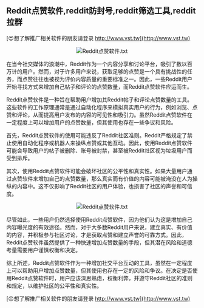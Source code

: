 ## **Reddit点赞软件,reddit防封号,reddit筛选工具,reddit拉群**

[😍想了解推广相关软件的朋友请登录 http://www.vst.tw](http://www.vst.tw)

 <center><img src="https://vst.tw/MP4/tuiguang/png/6.png" alt="Reddit点赞软件.txt"></center>

在当今社交媒体的浪潮中，Reddit作为一个内容分享和讨论平台，吸引了数以百万计的用户。然而，对于许多用户来说，获取足够的点赞是一个具有挑战性的任务，而点赞往往也被视为评价内容质量的重要标准之一。因此，一些Reddit用户开始寻找方式来增加自己帖子和评论的点赞数量，而Reddit点赞软件应运而生。

Reddit点赞软件是一种旨在帮助用户增加其Reddit帖子和评论点赞数量的工具。这些软件的工作原理通常是通过自动化程序来模拟真实用户的行为，例如浏览、点赞和评论，从而提高用户发布的内容的可见性和吸引力。虽然Reddit点赞软件在一定程度上可以增加用户的点赞数量，但其使用也存在一些争议和风险。

首先，Reddit点赞软件的使用可能违反了Reddit社区准则。Reddit严格规定了禁止使用自动化程序或机器人来操纵点赞或其他互动。因此，使用Reddit点赞软件可能会导致用户的帖子被删除、账号被封禁，甚至被Reddit社区视为垃圾用户而受到排斥。

其次，使用Reddit点赞软件可能会破坏社区的公平性和真实性。如果大量用户通过点赞软件来增加自己的点赞数量，那么真实而有价值的内容可能被淹没在人为操纵的内容中。这不仅影响了Reddit社区的用户体验，也损害了社区的声誉和可信度。

 <center><img src="https://vst.tw/MP4/tuiguang/png/4.png" alt="Reddit点赞软件.txt"></center>

尽管如此，一些用户仍然选择使用Reddit点赞软件，因为他们认为这是增加自己内容曝光度的有效途径。然而，对于大多数Reddit用户来说，建立真实、有价值的内容，并积极参与社区讨论，才是获取点赞和建立声誉的可靠方式。因此，Reddit点赞软件虽然提供了一种快速增加点赞数量的手段，但其潜在风险和道德考量需要用户谨慎权衡和决定。

综上所述，Reddit点赞软件作为一种增加社交平台互动的工具，虽然在一定程度上可以帮助用户增加点赞数量，但其使用也存在一定的风险和争议。在决定是否使用Reddit点赞软件时，用户应该深思熟虑，权衡利弊，并遵守Reddit社区的准则和规定，以维护社区的公平性和真实性。

[😍想了解推广相关软件的朋友请登录 http://www.vst.tw](http://www.vst.tw)



